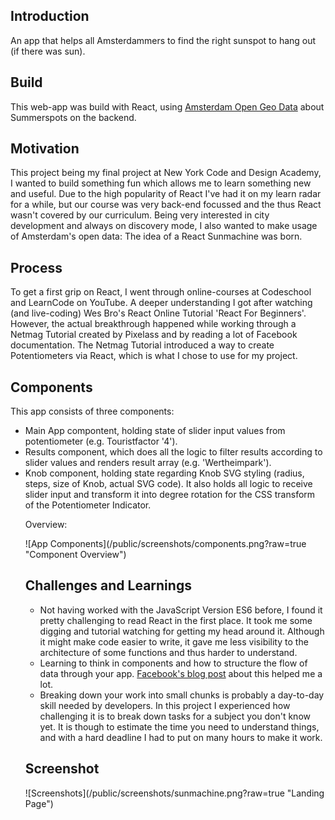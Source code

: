 <h2>Introduction</h2>
<p>An app that helps all Amsterdammers to find the right sunspot to hang out (if there was sun).</p>

<h2>Build</h2>
<p>This web-app was build with React, using <a href="http://maps.amsterdam.nl/open_geodata/">Amsterdam Open Geo Data</a> about Summerspots on the backend.</p>

<h2>Motivation</h2>
<p>This project being my final project at New York Code and Design Academy, I wanted to build something fun which allows me to learn something new and useful. Due to the high popularity of React I've had it on my learn radar for a while, but our course was very back-end focussed and the thus React wasn't covered by our curriculum. Being very interested in city development and always on discovery mode, I also wanted to make usage of Amsterdam's open data: The idea of a React Sunmachine was born.</p>

<h2>Process</h2>
<p>To get a first grip on React, I went through online-courses at Codeschool and LearnCode on YouTube. A deeper understanding I got after watching (and live-coding) Wes Bro's React Online Tutorial 'React For Beginners'. However, the actual breakthrough happened while working through a Netmag Tutorial created by Pixelass and by reading a lot of Facebook documentation. The Netmag Tutorial introduced a way to create Potentiometers via React, which is what I chose to use for my project.</p>

<h2>Components</h2>
<p>This app consists of three components:</p>
<ul>
	<li>Main App compontent, holding state of slider input values from potentiometer (e.g. Touristfactor '4').</li>
	<li>Results component, which does all the logic to filter results according to slider values and renders result array (e.g. 'Wertheimpark').</li>
	<li>Knob component, holding state regarding Knob SVG styling (radius, steps, size of Knob, actual SVG code). It also holds all logic to receive slider input and transform it into degree rotation for the CSS transform of the Potentiometer Indicator.
</li>
<p>Overview:</p>
![App Components](/public/screenshots/components.png?raw=true "Component Overview")

<h2>Challenges and Learnings</h2>
<ul>
	<li>Not having worked with the JavaScript Version ES6 before, I found it pretty challenging to read React in the first place. It took me some digging and tutorial watching for getting my head around it. Although it might make code easier to write, it gave me less visibility to the architecture of some functions and thus harder to understand.</li>
	<li>Learning to think in components and how to structure the flow of data through your app. <a href="https://facebook.github.io/react/docs/thinking-in-react.html">Facebook's blog post</a> about this helped me a lot.</li>
	<li>Breaking down your work into small chunks is probably a day-to-day skill needed by developers. In this project I experienced how challenging it is to break down tasks for a subject you don't know yet. It is though to estimate the time you need to understand things, and with a hard deadline I had to put on many hours to make it work.</li>
</ul>

<h2>Screenshot</h2>
![Screenshots](/public/screenshots/sunmachine.png?raw=true "Landing Page")

